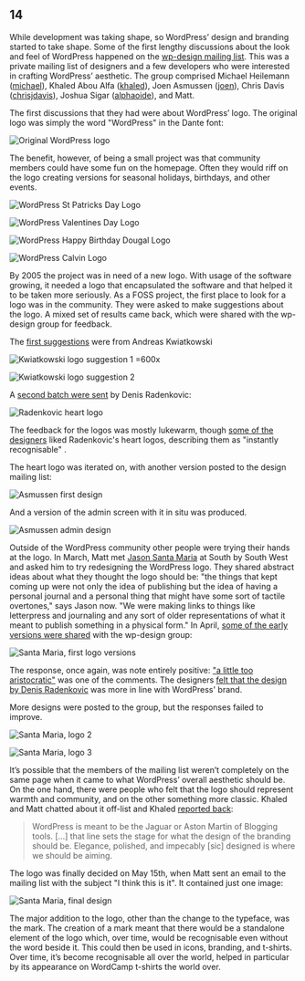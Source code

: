 
## 14

While development was taking shape, so WordPress’ design and branding started to take shape. Some of the first lengthy discussions about the look and feel of WordPress happened on the [wp-design mailing list](http://lists.automattic.com/pipermail/wp-design/). This was a private mailing list of designers and a few developers who were interested in crafting WordPress’ aesthetic. The group comprised Michael Heilemann ([michael](http://profiles.wordpress.org/michael)), Khaled Abou Alfa ([khaled](http://profiles.wordpress.org/khaled)), Joen Asmussen ([joen](http://profiles.wordpress.org/joen)), Chris Davis ([chrisjdavis](http://profiles.wordpress.org/chrisjdavis)), Joshua Sigar ([alphaoide](http://profiles.wordpress.org/alphaoide)), and Matt.

The first discussions that they had were about WordPress’ logo. The original logo was simply the word "WordPress" in the Dante font: 

![Original WordPress logo](../../Resources/images/design/wp-logo-old.png) 

The benefit, however, of being a small project was that community members could have some fun on the homepage. Often they would riff on the logo creating versions for seasonal holidays, birthdays, and other events.

![WordPress St Patricks Day Logo](../../Resources/images/design/wp-logo-stpatty.gif) 

![WordPress Valentines Day Logo](../../Resources/images/design/wp-logo-valentine.gif) 

![WordPress Happy Birthday Dougal Logo](../../Resources/images/design/wp-logo-happy-dougal.png) 

![WordPress Calvin Logo](../../Resources/images/design/wp-logo-calvin.gif) 

By 2005 the project was in need of a new logo. With usage of the software growing, it needed a logo that encapsulated the software and that helped it to be taken more seriously. As a FOSS project, the first place to look for a logo was in the community. They were asked to make suggestions about the logo. A mixed set of results came back, which were shared with the wp-design group for feedback.

The [first suggestions](http://lists.automattic.com/pipermail/wp-design/2005-March/000163.html) were from Andreas Kwiatkowski

![Kwiatkowski logo suggestion 1 =600x](../../Resources/images/design/2005_03_wordpress-logo-proposal_kwiatkowski_1.png) 

![Kwiatkowski logo suggestion 2](../../Resources/images/design/2005_03_wordpress-logo-proposal_kwiatkowski_2.png)

A [second batch were sent](http://lists.automattic.com/pipermail/wp-design/2005-March/000171.html) by Denis Radenkovic:

![Radenkovic heart logo](../../Resources/images/design/2005_03_wordpress-logo-proposal_radenkovic_sample.jpg) 

The feedback for the logos was mostly lukewarm, though [some of the](http://lists.automattic.com/pipermail/wp-design/2005-April/000175.html) [designers](http://lists.automattic.com/pipermail/wp-design/2005-March/000173.html) liked Radenkovic's heart logos, describing them as "instantly recognisable" . 

The heart logo was iterated on, with another version posted to the design mailing list: 

![Asmussen first design](../../Resources/images/design/2005_05_wordpress-logo-proposal_asmussen_sample.jpg) 

And a version of the admin screen with it in situ was produced.

![Asmussen admin design](../../Resources/images/design/2005_05_wordpress-logo-proposal_asmussen_admin.jpg) 

Outside of the WordPress community other people were trying their hands at the logo. In March, Matt met [Jason Santa Maria](http://jasonsantamaria.com/) at South by South West and asked him to try redesigning the WordPress logo. They shared abstract ideas about what they thought the logo should be: "the things that kept coming up were not only the idea of publishing but the idea of having a personal journal and a personal thing that might have some sort of tactile overtones," says Jason now.  "We were making links to things like letterpress and journaling and any sort of older representations of what it meant to publish something in a physical form." In April, [some of the early versions were shared](http://lists.automattic.com/pipermail/wp-design/2005-April/000182.html) with the wp-design group:

![Santa Maria, first logo versions](../../Resources/images/design/2005_04_wordpress-logo-proposal-santa-maria1.gif) 

The response, once again, was note entirely positive: ["a little too aristocratic"](http://lists.automattic.com/pipermail/wp-design/2005-April/000194.html) was one of the comments. The designers [felt that the design by Denis Radenkovic](http://lists.automattic.com/pipermail/wp-design/2005-April/000185.html) was more in line with WordPress' brand. 

More designs were posted to the group, but the responses failed to improve.

![Santa Maria, logo 2](../../Resources/images/design/2005_04_wordpress-logo-proposal-santa-maria2.gif) 

![Santa Maria, logo 3](../../Resources/images/design/2005_04_wordpress-logo-proposal-santa-maria3.gif) 

It’s possible that the members of the mailing list weren’t completely on the same page when it came to what WordPress’ overall aesthetic should be. On the one hand, there were people who felt that the logo should represent warmth and community, and on the other something more classic. Khaled and Matt chatted about it off-list and Khaled [reported back](http://lists.automattic.com/pipermail/wp-design/2005-April/000192.html):

> WordPress is meant to be the Jaguar or Aston Martin of Blogging tools. [...] that line sets the stage for what the design of the branding should be. Elegance, polished, and impecably [sic] designed is where we should be aiming. 

The logo was finally decided on May 15th, when Matt sent an email to the mailing list with the subject "I think this is it". It contained just one image:

![Santa Maria, final design](../../Resources/images/design/2005_04_wordpress-logo-proposal-santa-maria-final.gif) 

The major addition to the logo, other than the change to the typeface, was the mark. The creation of a mark meant that there would be a standalone element of the logo which, over time, would be recognisable even without the word beside it. This could then be used in icons, branding, and t-shirts. Over time, it’s become recognisable all over the world, helped in particular by its appearance on WordCamp t-shirts the world over. 